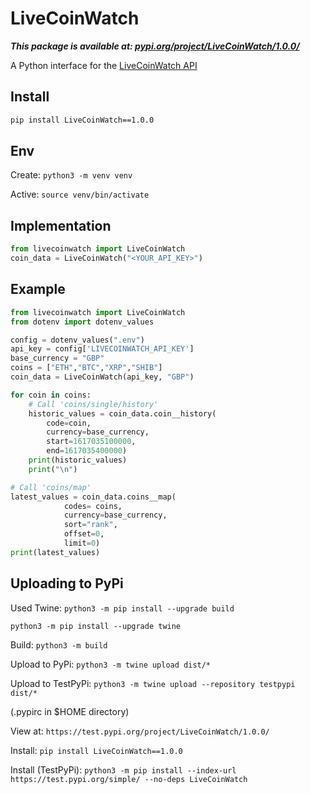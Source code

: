 # LiveCoinWatch

***This package is available at: [pypi.org/project/LiveCoinWatch/1.0.0/](https://pypi.org/project/LiveCoinWatch/1.0.0/)***

A Python interface for the [LiveCoinWatch API](https://www.livecoinwatch.com/)

## Install

```bash
pip install LiveCoinWatch==1.0.0
```

## Env
Create: ``python3 -m venv venv``

Active: ``source venv/bin/activate``

## Implementation

```python
from livecoinwatch import LiveCoinWatch
coin_data = LiveCoinWatch("<YOUR_API_KEY>")
```

## Example

```python
from livecoinwatch import LiveCoinWatch
from dotenv import dotenv_values

config = dotenv_values(".env")
api_key = config['LIVECOINWATCH_API_KEY']
base_currency = "GBP"
coins = ["ETH","BTC","XRP","SHIB"]
coin_data = LiveCoinWatch(api_key, "GBP")

for coin in coins:
    # Call 'coins/single/history'
    historic_values = coin_data.coin__history(
        code=coin,
        currency=base_currency,
        start=1617035100000,
        end=1617035400000)
    print(historic_values)
    print("\n")

# Call 'coins/map'
latest_values = coin_data.coins__map(
            codes= coins,
            currency=base_currency,
            sort="rank",
            offset=0,
            limit=0)
print(latest_values)
```

## Uploading to PyPi
Used Twine: ```python3 -m pip install --upgrade build```

```python3 -m pip install --upgrade twine```

Build: ```python3 -m build```

Upload to PyPi: ```python3 -m twine upload dist/*```

Upload to TestPyPi: ```python3 -m twine upload --repository testpypi dist/*```

(.pypirc in $HOME directory)

View at: ```https://test.pypi.org/project/LiveCoinWatch/1.0.0/```

Install: ``pip install LiveCoinWatch==1.0.0``

Install (TestPyPi): ``python3 -m pip install --index-url https://test.pypi.org/simple/ --no-deps LiveCoinWatch``